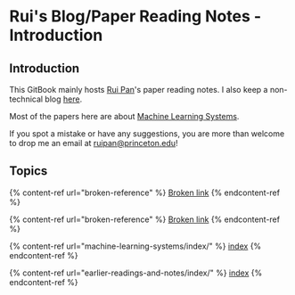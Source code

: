 # Rui's Blog/Paper Reading Notes - Introduction

## Introduction

This GitBook mainly hosts [Rui Pan](https://ruipan.xyz)'s paper reading notes. I also keep a non-technical blog [here](blog/blog-index/).

Most of the papers here are about [Machine Learning Systems](broken-reference).

If you spot a mistake or have any suggestions, you are more than welcome to drop me an email at ruipan@princeton.edu!

## Topics

{% content-ref url="broken-reference" %}
[Broken link](broken-reference)
{% endcontent-ref %}

{% content-ref url="broken-reference" %}
[Broken link](broken-reference)
{% endcontent-ref %}

{% content-ref url="machine-learning-systems/index/" %}
[index](machine-learning-systems/index/)
{% endcontent-ref %}

{% content-ref url="earlier-readings-and-notes/index/" %}
[index](earlier-readings-and-notes/index/)
{% endcontent-ref %}
